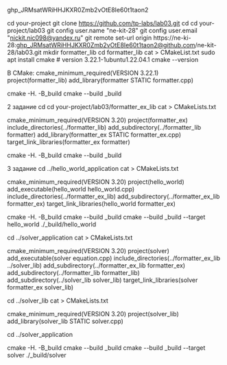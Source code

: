 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

cd your-project
git clone https://github.com/tp-labs/lab03.git
cd
cd your-project/lab03
git config user.name "ne-kit-28"
git config user.email "nickit.nic098@yandex.ru"
git remote set-url origin https://ne-ki-28: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@github.com/ne-kit-28/lab03.git
mkdir formatter_lib
cd formatter_lib
cat > CMakeList.txt
sudo apt  install cmake  # version 3.22.1-1ubuntu1.22.04.1
cmake --version

В CMake:
cmake_minimum_required(VERSION 3.22.1)          
project(formatter_lib)
add_library(formatter STATIC formatter.cpp)


cmake -H. -B_build
cmake --build _build

2 задание 
cd
cd your-project/lab03/formatter_ex_lib
cat > CMakeLists.txt

cmake_minimum_required(VERSION 3.20)
project(formatter_ex)
include_directories(../formatter_lib)
add_subdirectory(../formatter_lib formatter)
add_library(formatter_ex STATIC formatter_ex.cpp)
target_link_libraries(formatter_ex formatter)

cmake -H. -B_build
cmake --build _build

3 задание
cd ../hello_world_application
cat > CMakeLists.txt

cmake_minimum_required(VERSION 3.20)
project(hello_world)
add_executable(hello_world hello_world.cpp)
include_directories(../formatter_ex_lib)
add_subdirectory(../formatter_ex_lib formatter_ex)
target_link_libraries(hello_world formatter_ex)

cmake -H. -B_build
cmake --build _build
cmake --build _build --target hello_world
./_build/hello_world

cd ../solver_application
cat > CMakeLists.txt

cmake_minimum_required(VERSION 3.20)
project(solver)
add_executable(solver equation.cpp)
include_directories(../formatter_ex_lib ../solver_lib)
add_subdirectory(../formatter_ex_lib formatter_ex)
add_subdirectory(../formatter_lib formatter_lib)
add_subdirectory(../solver_lib solver_lib)
target_link_libraries(solver formatter_ex solver_lib)

cd ../solver_lib
cat > CMakeLists.txt

cmake_minimum_required(VERSION 3.20)
project(solver_lib)
add_library(solver_lib STATIC solver.cpp)

cd ../solver_application

cmake -H. -B_build
cmake --build _build
cmake --build _build --target solver
./_build/solver

